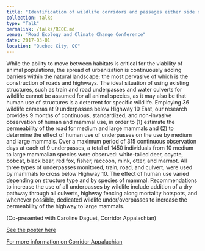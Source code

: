 ```yaml
---
title: "Identification of wildlife corridors and passages either side of highway 10 (Estrie and Monteregie Est regions, Southern QC)"
collection: talks
type: "Talk"
permalink: /talks/RECC.md
venue: "Road Ecology and Climate Change Conference"
date: 2017-03-01
location: "Quebec City, QC"
---
```

While the ability to move between habitats is critical for the viability of animal
populations, the spread of urbanization is continuously adding barriers within the natural
landscape; the most pervasive of which is the construction of roads and highways. The
ideal situation of using existing structures, such as train and road underpasses and
water culverts for wildlife cannot be assumed for all animal species, as it may also be
that human use of structures is a deterrent for specific wildlife. Employing 36 wildlife
cameras at 9 underpasses below Highway 10 East, our research provides 9 months of
continuous, standardized, and non-invasive observation of human and mammal use, in
order to (1) estimate the permeability of the road for medium and large mammals and
(2) to determine the effect of human use of underpasses on the use by medium and
large mammals. Over a maximum period of 315 continuous observation days at each of
9 underpasses, a total of 1450 individuals from 10 medium to large mammalian species
were observed: white-tailed deer, coyote, bobcat, black bear, red fox, fisher, raccoon,
mink, otter, and marmot. All three types of underpasses monitored, train, road, and
culvert, were used by mammals to cross below Highway 10. The effect of human use
varied depending on structure type and by species of mammal. Recommendations to
increase the use of all underpasses by wildlife include addition of a dry pathway through
all culverts, highway fencing along mortality hotspots, and whenever possible, dedicated
wildlife under/overpasses to increase the permeability of the highway to large mammals.

(Co-presented with Caroline Daguet, Corridor Appalachian)

[See the poster here](http://daniella-lo.github.io/images/PassagesPoster_EN.pdf)

[For more information on Corridor Appalachian](http://www.corridorappalachien.ca/en/appalachian-corridor-and-partners-work-to-keep-wildlife-off-the-roads/)

